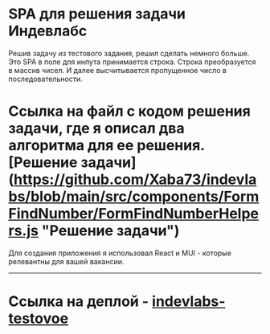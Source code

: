 # SPA для решения задачи Индевлабс

Решив задачу из тестового задания, решил сделать немного больше.
Это SPA в поле для инпута принимается строка. Строка преобразуется в массив чисел.
И далее высчитывается пропущенное число в последовательности.


# Ссылка на файл с кодом решения задачи, где я описал два алгоритма для ее решения.  [Решение задачи] (https://github.com/Xaba73/indevlabs/blob/main/src/components/FormFindNumber/FormFindNumberHelpers.js "Решение задачи")

Для создания приложения я использовал React и MUI - которые релевантны для вашей вакансии.

---

# Ссылка на деплой - [indevlabs-testovoe](https://indevlabs-testovoe.vercel.app/ "indevlabs-testovoe")
